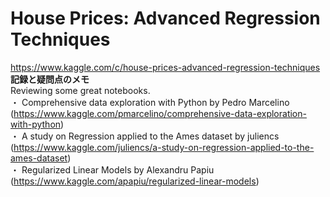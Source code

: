 # House Prices: Advanced Regression Techniques
https://www.kaggle.com/c/house-prices-advanced-regression-techniques \
**記録と疑問点のメモ** \
Reviewing some great notebooks. \
・ Comprehensive data exploration with Python by Pedro Marcelino (https://www.kaggle.com/pmarcelino/comprehensive-data-exploration-with-python) \
・ A study on Regression applied to the Ames dataset by juliencs (https://www.kaggle.com/juliencs/a-study-on-regression-applied-to-the-ames-dataset) \
・ Regularized Linear Models by Alexandru Papiu (https://www.kaggle.com/apapiu/regularized-linear-models)
